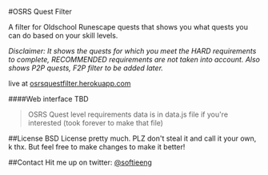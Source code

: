 #OSRS Quest Filter

A filter for Oldschool Runescape quests that shows you what quests you can do based on your skill levels.

*Disclaimer: It shows the quests for which you meet the HARD requirements to complete, RECOMMENDED requirements are not taken into account. Also shows P2P quests, F2P filter to be added later.*

live at [osrsquestfilter.herokuapp.com](http://osrsquestfilter.herokuapp.com)

####Web interface TBD

>OSRS Quest level requirements data is in data.js file if you're interested (took forever to make that file)

##License
BSD License pretty much. PLZ don't steal it and call it your own, k thx. But feel free to make changes to make it better!

##Contact
Hit me up on twitter: [@softieeng](https://twitter.com/softieeng)